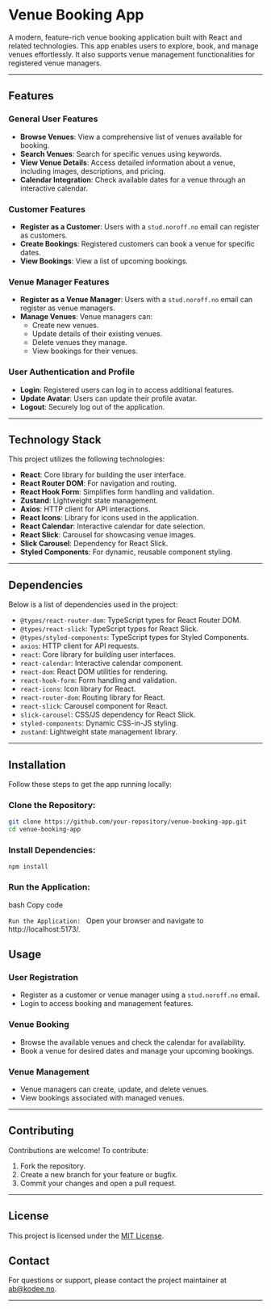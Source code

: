 # Venue Booking App

A modern, feature-rich venue booking application built with React and related technologies. This app enables users to explore, book, and manage venues effortlessly. It also supports venue management functionalities for registered venue managers.

---

## Features

### General User Features

-   **Browse Venues**: View a comprehensive list of venues available for booking.
-   **Search Venues**: Search for specific venues using keywords.
-   **View Venue Details**: Access detailed information about a venue, including images, descriptions, and pricing.
-   **Calendar Integration**: Check available dates for a venue through an interactive calendar.

### Customer Features

-   **Register as a Customer**: Users with a `stud.noroff.no` email can register as customers.
-   **Create Bookings**: Registered customers can book a venue for specific dates.
-   **View Bookings**: View a list of upcoming bookings.

### Venue Manager Features

-   **Register as a Venue Manager**: Users with a `stud.noroff.no` email can register as venue managers.
-   **Manage Venues**: Venue managers can:
    -   Create new venues.
    -   Update details of their existing venues.
    -   Delete venues they manage.
    -   View bookings for their venues.

### User Authentication and Profile

-   **Login**: Registered users can log in to access additional features.
-   **Update Avatar**: Users can update their profile avatar.
-   **Logout**: Securely log out of the application.

---

## Technology Stack

This project utilizes the following technologies:

-   **React**: Core library for building the user interface.
-   **React Router DOM**: For navigation and routing.
-   **React Hook Form**: Simplifies form handling and validation.
-   **Zustand**: Lightweight state management.
-   **Axios**: HTTP client for API interactions.
-   **React Icons**: Library for icons used in the application.
-   **React Calendar**: Interactive calendar for date selection.
-   **React Slick**: Carousel for showcasing venue images.
-   **Slick Carousel**: Dependency for React Slick.
-   **Styled Components**: For dynamic, reusable component styling.

---

## Dependencies

Below is a list of dependencies used in the project:

-   `@types/react-router-dom`: TypeScript types for React Router DOM.
-   `@types/react-slick`: TypeScript types for React Slick.
-   `@types/styled-components`: TypeScript types for Styled Components.
-   `axios`: HTTP client for API requests.
-   `react`: Core library for building user interfaces.
-   `react-calendar`: Interactive calendar component.
-   `react-dom`: React DOM utilities for rendering.
-   `react-hook-form`: Form handling and validation.
-   `react-icons`: Icon library for React.
-   `react-router-dom`: Routing library for React.
-   `react-slick`: Carousel component for React.
-   `slick-carousel`: CSS/JS dependency for React Slick.
-   `styled-components`: Dynamic CSS-in-JS styling.
-   `zustand`: Lightweight state management library.

---

## Installation

Follow these steps to get the app running locally:

### Clone the Repository:

```bash
git clone https://github.com/your-repository/venue-booking-app.git
cd venue-booking-app
```

### Install Dependencies:

`npm install
`

### Run the Application:

bash
Copy code

`Run the Application:
`
Open your browser and navigate to http://localhost:5173/.

## Usage

### User Registration

-   Register as a customer or venue manager using a `stud.noroff.no` email.
-   Login to access booking and management features.

### Venue Booking

-   Browse the available venues and check the calendar for availability.
-   Book a venue for desired dates and manage your upcoming bookings.

### Venue Management

-   Venue managers can create, update, and delete venues.
-   View bookings associated with managed venues.

---

## Contributing

Contributions are welcome! To contribute:

1. Fork the repository.
2. Create a new branch for your feature or bugfix.
3. Commit your changes and open a pull request.

---

## License

This project is licensed under the [MIT License](LICENSE).

## Contact

For questions or support, please contact the project maintainer at [ab@kodee.no](mailto:ab@kodee.no).

---
